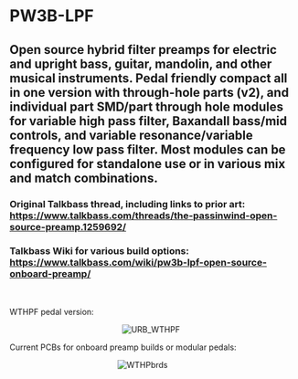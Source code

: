# PW3B-LPF
## Open source hybrid filter preamps for electric and upright bass, guitar, mandolin, and other musical instruments. Pedal friendly compact all in one version with through-hole parts (v2), and individual part SMD/part through hole modules for variable high pass filter, Baxandall bass/mid controls, and variable resonance/variable frequency low pass filter. Most modules can be configured for standalone use or in various mix and match combinations.

### Original Talkbass thread, including links to prior art: https://www.talkbass.com/threads/the-passinwind-open-source-preamp.1259692/

### Talkbass Wiki for various build options: https://www.talkbass.com/wiki/pw3b-lpf-open-source-onboard-preamp/


&nbsp;
&nbsp;
&nbsp;
&nbsp;
&nbsp;

WTHPF pedal version:

$~~~~~~~~~~~~~~~~~~~~~~~~~~~~~~~~~~~~~~~~~~~~~~~~~~$![URB_WTHPF](https://user-images.githubusercontent.com/127763821/226944304-6bf4629e-d4f2-4385-b0fc-5d0c63e9c0e3.jpg)

Current PCBs for onboard preamp builds or modular pedals:

$~~~~~~~~~~~~~~~~~~~~~~~~~~~~~~~~~~~~~~~~~~~~~~~~$![WTHPbrds](https://user-images.githubusercontent.com/127763821/230647939-fd327973-2f2c-498c-b5cb-015f18d821fb.png)
